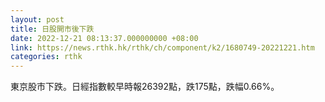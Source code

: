 ```yaml
---
layout: post
title: 日股開市後下跌
date: 2022-12-21 08:13:37.000000000 +08:00
link: https://news.rthk.hk/rthk/ch/component/k2/1680749-20221221.htm
categories: rthk
---
```


東京股市下跌。日經指數較早時報26392點，跌175點，跌幅0.66%。
